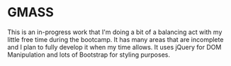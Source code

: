 # GMASS
This is an in-progress work that I'm doing a bit of a balancing act with my little free time during the bootcamp. It has many areas that are incomplete and I plan to fully develop it when my time allows. It uses jQuery for DOM Manipulation and lots of Bootstrap for styling purposes.
